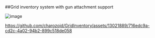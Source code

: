 ##Grid inventory system with gun attachment support

![image](https://github.com/charozoid/GridInventory/assets/13021889/453907bf-784f-4217-925d-26f042a3cf52)


https://github.com/charozoid/GridInventory/assets/13021889/716edc9a-cd2c-4a02-94b2-899c518de058

